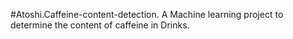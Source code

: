 #Atoshi.Caffeine-content-detection.
A Machine learning project to determine the content of caffeine in Drinks.
